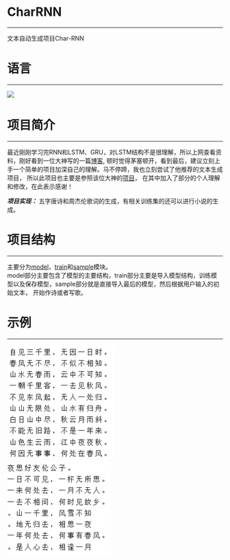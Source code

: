 # CharRNN
----------
文本自动生成项目Char-RNN

# 语言
----------
[![](https://img.shields.io/badge/Python-3.5-blue.svg)](https://www.python.org/)<br>

# 项目简介
---------
最近刚刚学习完RNN和LSTM、GRU，对LSTM结构不是很理解，所以上网查看资料，刚好看到一位大神写的一篇[博客](https://zhuanlan.zhihu.com/p/28196873 "悬停显示"),
顿时觉得茅塞顿开，看到最后，建议立刻上手一个简单的项目加深自己的理解。马不停蹄，我也立刻尝试了他推荐的文本生成项目，
所以此项目也主要是参照该位大神的[项目](https://github.com/hzy46/Char-RNN-TensorFlow)，
在其中加入了部分的个人理解和修改，在此表示感谢！

__*项目实现：*__ 五字唐诗和周杰伦歌词的生成，有相关训练集的还可以进行小说的生成。

# 项目结构
----------
主要分为[model](./model.py)，[train](./train.py)和[sample](./sample.py)模块。<br>
model部分主要包含了模型的主要结构，train部分主要是导入模型结构，训练模型以及保存模型，sample部分就是直接导入最后的模型，然后根据用户输入的初始文本，
开始作诗或者写歌。

# 示例
----------
![](/pics/sample1.png)<br>
![](/pics/sample2.png)
